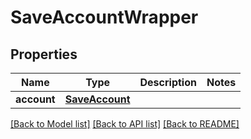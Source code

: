 # SaveAccountWrapper

## Properties
Name | Type | Description | Notes
------------ | ------------- | ------------- | -------------
**account** | [**SaveAccount**](SaveAccount.md) |  | 

[[Back to Model list]](../README.md#documentation-for-models) [[Back to API list]](../README.md#documentation-for-api-endpoints) [[Back to README]](../README.md)


